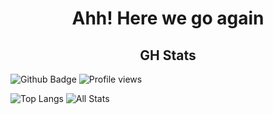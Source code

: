 <h1 align="center"> Ahh! Here we go again </h1>




<h2 align="center"> GH Stats </h1>

![Github Badge](https://img.shields.io/badge/-Hostridet-grey?style=flat&logo=github&logoColor=black&link=https://github.com/Hostridet/)
![Profile views](https://gpvc.arturio.dev/Hostridet)

![Top Langs](https://github-readme-stats-axpwmfcg3.vercel.app/api/top-langs/?username=Hostridet&theme=dracula&hide_border=true)
![All Stats](https://github-readme-stats-axpwmfcg3.vercel.app/api?username=Hostridet&show_icons=true&include_all_commits=true&count_private=true&hide=contribs&theme=dracula&hide_border=true)

<!--
**Hostridet/Hostridet** is a ✨ _special_ ✨ repository because its `README.md` (this file) appears on your GitHub profile.

Here are some ideas to get you started:

- 🔭 I’m currently working on ...
- 🌱 I’m currently learning ...
- 👯 I’m looking to collaborate on ...
- 🤔 I’m looking for help with ...
- 💬 Ask me about ...
- 📫 How to reach me: ...
- 😄 Pronouns: ...
- ⚡ Fun fact: ...
-->
